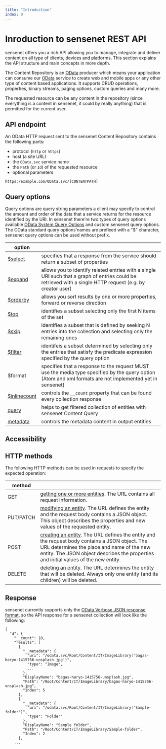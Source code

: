 ```yaml
---
title: "Introduction"
index: 0
---
```


# Inroduction to sensenet REST API

sensenet offers you a rich API allowing you to manage, integrate and deliver content on all type of clients, devices and platforms. This section explains the API structure and main concepts in more depth. 

The Content Repository is an [OData](https://www.odata.org/) producer which means your application can consume our [OData](https://www.odata.org/) service to create web and mobile apps or any other type of content based applications. It supports CRUD operations, properties, binary streams, paging options, custom queries and many more.

The requested resource can be any content in the repository (since everything is a content in sensenet, it could by really anything) that is permitted for the current user. 

## API endpoint

An OData HTTP request sent to the sensenet Content Repository contains the following parts:

- protocol (`http` or `https`)
- host (a site URL)
- the `OData.svc` service name
- the `Path` (or `Id`) of the requested resource
- optional parameters

```https:/example.com/OData.svc/[CONTENTPATH]```

## Query options

Query options are query string parameters a client may specify to control the amount and order of the data that a service returns for the resource identified by the URI. In sensenet there're two types of query options available [OData System Query Options](https://www.odata.org/documentation/odata-version-2-0/uri-conventions/) and custom sensenet query options. The OData standard query options'names are prefixed with a "$" character, sensenet query options can be used without prefix.

| option |     |
| ------ | --- |
| [$select](/select-expand#select) | specifies that a response from the service should return a subset of properties |
| [$expand](/select-expand#expand) | allows you to identify related entries with a single URI such that a graph of entries could be retrieved with a single HTTP request (e.g. by creator user) |
| [$orderby](/ordering-paging/) | allows you sort results by one or more properties, forward or reverse direction |
| [$top](/ordering-paging/) | identifies a subset selecting only the first N items of the set |
| [$skip](/ordering-paging/) | identifies a subset that is defined by seeking N entries into the collection and selecting only the remaining ones |
| [$filter](/search-filter/) | identifeis a subset determined by selecting only the entries that satisfy the predicate expression specified by the query option |
| $format | specifies that a response to the request MUST use the media type specified by the query option (Atom and xml formats are not implemented yet in sensenet) |
| [$inlinecount](/collection#inlinecount) | controls the `__count` property that can be found every collection response |
| [query](/search-filter/) | helps to get filtered collection of entities with sensenet Content Query |
| [metadata](/metadata/) | controls the metadata content in output entities |

## Accessibility

## HTTP methods

The following HTTP methods can be used in requests to specify the expected operation:

| method ||
| --- | --- |
| GET | [getting one or more entities](). The URL contains all request information. |
| PUT/PATCH | [modifying an entity](). The URL defines the entity and the request body contains a JSON object. This object describes the properties and new values of the requested entity. |
| POST | [creating an entity](). The URL defines the entity and the request body contains a JSON object. The URL determines the place and name of the new entity. The JSON object describes the properties and initial values of the new entity. |
| DELETE | [deleting an entity](). The URL determines the entity that will be deleted. Always only one entity (and its children) will be deleted. |

## Response

sensenet currently supports only the [OData Verbose JSON response format](https://www.odata.org/documentation/odata-version-3-0/json-verbose-format/), so the API response for a sensenet collection will look like the following:

```
{
  "d": {
    "__count": 10,
    "results": [
      {
        "__metadata": {
          "uri": "/odata.svc/Root/Content/IT/ImageLibrary('bagas-haryo-1415756-unsplash.jpg')",
          "type": "Image",
          ...
        },
        "DisplayName": "bagas-haryo-1415756-unsplash.jpg",
        "Path": "/Root/Content/IT/ImageLibrary/bagas-haryo-1415756-unsplash.jpg",
        "Index": 5
      },
      {
        "__metadata": {
          "uri": "/odata.svc/Root/Content/IT/ImageLibrary('Sample-folder')",
          "type": "Folder"
        },
        "DisplayName": "Sample folder",
        "Path": "/Root/Content/IT/ImageLibrary/Sample-folder",
        "Index": 2
      },
    ...
```